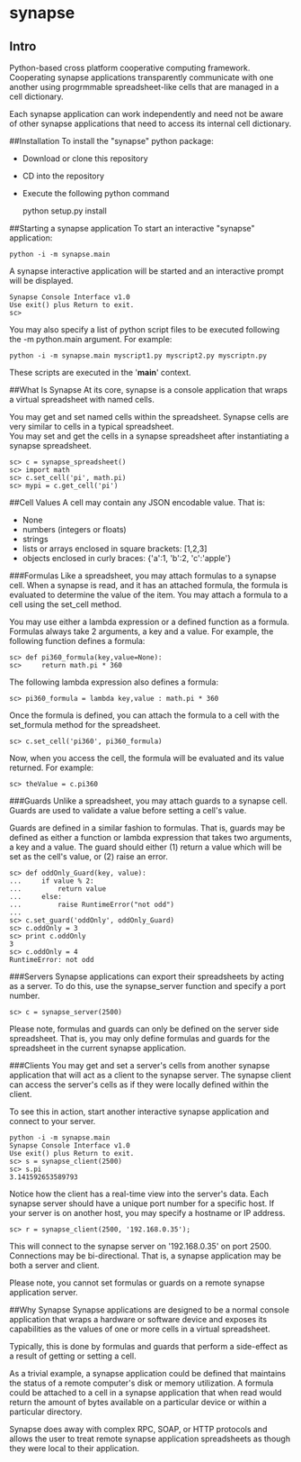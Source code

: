 # synapse
## Intro
Python-based cross platform cooperative computing framework.
Cooperating synapse applications transparently communicate
with one another using progrmmable spreadsheet-like cells
that are managed in a cell dictionary.

Each synapse application can work independently and need
not be aware of other synapse applications that need to
access its internal cell dictionary.

##Installation
To install the "synapse" python package:

* Download or clone this repository
* CD into the repository
* Execute the following python command

    python setup.py install

##Starting a synapse application
To start an interactive "synapse" application:

    python -i -m synapse.main

A synapse interactive application will be started and
an interactive prompt will be displayed.

    Synapse Console Interface v1.0
    Use exit() plus Return to exit.
    sc>

You may also specify a list of python script files
to be executed following the -m python.main argument.
For example:

    python -i -m synapse.main myscript1.py myscript2.py myscriptn.py

These scripts are executed in the '__main__' context.

##What Is Synapse
At its core, synapse is a console application that wraps a virtual spreadsheet
with named cells.

You may get and set named cells within the spreadsheet.
Synapse cells are very similar to cells in a typical spreadsheet.  
You may set and get the cells in a synapse spreadsheet after instantiating
a synapse spreadsheet.

    sc> c = synapse_spreadsheet()
    sc> import math
    sc> c.set_cell('pi', math.pi)
    sc> mypi = c.get_cell('pi')

##Cell Values
A cell may contain any JSON encodable value.  That is:
* None
* numbers (integers or floats)
* strings
* lists or arrays enclosed in square brackets: [1,2,3]
* objects enclosed in curly braces: {'a':1, 'b':2, 'c':'apple'}

###Formulas
Like a spreadsheet, you may attach formulas to
a synapse cell.  When a synapse is
read, and it has an attached formula, the formula is
evaluated to determine the value of the item.  You may
attach a formula to a cell using the set_cell method.

You may use either a lambda expression or a defined function
as a formula.  Formulas always take 2 arguments, a key and a value.
For example, the following function defines a formula:

    sc> def pi360_formula(key,value=None):
    sc>     return math.pi * 360

The following lambda expression also defines a formula:

    sc> pi360_formula = lambda key,value : math.pi * 360

Once the formula is defined, you can attach the formula to a cell
with the set_formula method for the spreadsheet.

    sc> c.set_cell('pi360', pi360_formula)

Now, when you access the cell, the formula will be evaluated and its value returned.
For example:

    sc> theValue = c.pi360

###Guards
Unlike a spreadsheet, you may attach guards to a synapse cell.
Guards are used to validate a value before setting a cell's value.

Guards are defined in a similar fashion to formulas.  That is,
guards may be defined as either a function or lambda expression that
takes two arguments, a key and a value.  The guard should either
(1) return a value which will be set as the cell's value, or (2) raise an error.

    sc> def oddOnly_Guard(key, value):
    ...     if value % 2:
    ...         return value
    ...     else:
    ...         raise RuntimeError("not odd")
    ...
    sc> c.set_guard('oddOnly', oddOnly_Guard)
    sc> c.oddOnly = 3
    sc> print c.oddOnly
    3
    sc> c.oddOnly = 4
    RuntimeError: not odd

###Servers
Synapse applications can export their spreadsheets by acting as a server.
To do this, use the synapse_server function and specify a port number.

    sc> c = synapse_server(2500)

Please note, formulas and guards can only be defined on the server side spreadsheet.
That is, you may only define formulas and guards for the spreadsheet
in the current synapse application.

###Clients
You may get and set a server's cells from another synapse application that
will act as a client to the synapse server. The synapse client can
access the server's cells as if they were locally defined within the
client.

To see this in action, start another interactive synapse application and connect to your server.

    python -i -m synapse.main
    Synapse Console Interface v1.0
    Use exit() plus Return to exit.
    sc> s = synapse_client(2500)
    sc> s.pi
    3.141592653589793

Notice how the client has a real-time view into the server's data.
Each synapse server should have a unique port number for a specific host.
If your server is on another host, you may specify a hostname or IP address.

    sc> r = synapse_client(2500, '192.168.0.35');

This will connect to the synapse server on '192.168.0.35' on port 2500.
Connections may be bi-directional.  That is, a synapse application may be both a server and client.

Please note, you cannot set formulas or guards on a remote synapse application server.

##Why Synapse
Synapse applications are designed to be a normal console application that wraps
a hardware or software device and exposes its capabilities as the values
of one or more cells in a virtual spreadsheet.

Typically, this is done by formulas and guards that perform a side-effect
as a result of getting or setting a cell.

As a trivial example, a synapse application could be defined that maintains the
status of a remote computer's disk or memory utilization.  A formula
could be attached to a cell in a synapse application that when read would return the amount of
bytes available on a particular device or within a particular directory.

Synapse does away with complex RPC, SOAP, or HTTP protocols and allows the user
to treat remote synapse application spreadsheets as though they were local to
their application.